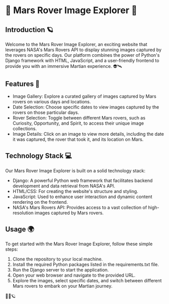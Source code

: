 # 🚀 Mars Rover Image Explorer 🌌
## Introduction 🪐
Welcome to the Mars Rover Image Explorer, an exciting website that leverages NASA's Mars Rovers API to display stunning images captured by the rovers on specific days. Our platform combines the power of Python's Django framework with HTML, JavaScript, and a user-friendly frontend to provide you with an immersive Martian experience. 👽🛰️

## Features 🌠
+ Image Gallery: Explore a curated gallery of images captured by Mars rovers on various days and locations.
+ Date Selection: Choose specific dates to view images captured by the rovers on those particular days.
+ Rover Selection: Toggle between different Mars rovers, such as Curiosity, Opportunity, and Spirit, to access their unique image collections.
+ Image Details: Click on an image to view more details, including the date it was captured, the rover that took it, and its location on Mars.

## Technology Stack 💻
Our Mars Rover Image Explorer is built on a solid technology stack:
+ Django: A powerful Python web framework that facilitates backend development and data retrieval from NASA's API.
+ HTML/CSS: For creating the website's structure and styling.
+ JavaScript: Used to enhance user interaction and dynamic content rendering on the frontend.
+ NASA's Mars Rovers API: Provides access to a vast collection of high-resolution images captured by Mars rovers.

## Usage 🌍
To get started with the Mars Rover Image Explorer, follow these simple steps:
1. Clone the repository to your local machine.
2. Install the required Python packages listed in the requirements.txt file.
3. Run the Django server to start the application.
4. Open your web browser and navigate to the provided URL.
5. Explore the images, select specific dates, and switch between different Mars rovers to embark on your Martian journey.
  
🌠🔭🪐
